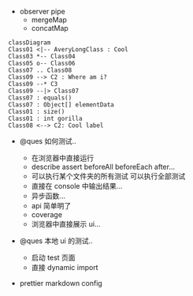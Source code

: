 - observer pipe
  - mergeMap
  - concatMap

```mermaid
classDiagram
Class01 <|-- AveryLongClass : Cool
Class03 *-- Class04
Class05 o-- Class06
Class07 .. Class08
Class09 --> C2 : Where am i?
Class09 --* C3
Class09 --|> Class07
Class07 : equals()
Class07 : Object[] elementData
Class01 : size()
Class01 : int gorilla
Class08 <--> C2: Cool label
```

- @ques 如何测试..

  - 在浏览器中直接运行
  - describe assert beforeAll beforeEach after...
  - 可以执行某个文件夹的所有测试 可以执行全部测试
  - 直接在 console 中输出结果...
  - 异步函数...
  - api 简单明了
  - coverage
  - 浏览器中直接展示 ui...

* @ques 本地 ui 的测试..

  - 启动 test 页面
  - 直接 dynamic import

- prettier markdown config
